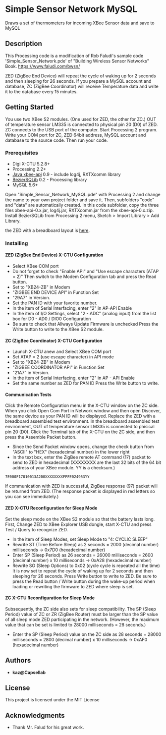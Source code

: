 # Simple Sensor Network MySQL

Draws a set of thermometers for incoming XBee Sensor data and save to MySQL

## Description

This Processing code is a modification of Rob Faludi's sample code 'Simple_Sensor_Network.pde' of "Building Wireless Sensor Networks" Book.
https://www.faludi.com/bwsn/

 ZED (ZigBee End Device) will repeat the cycle of waking up for 2 seconds and then sleeping for 26 seconds. If you prepare a MySQL account and database, ZC (ZigBee Coordinator) will receive Temperature data and write it to the database every 15 minutes.

## Getting Started

You use two XBee S2 modules. (One used for ZED, the other for ZC.) OUT of temperature sensor LM335 is connected to physical pin 20 (D0) of ZED. ZC connects to the USB port of the computer.
Start Processing 2 program. Write your COM port for ZC, ZED 64bit address, MySQL account and database to the source code. Then run your code.

### Prerequisites

* Digi X-CTU 5.2.8+
* Processing 2.2+
* [Java xbee-api](https://code.google.com/p/xbee-api/) 0.9  - include log4j, RXTXcomm library
* [BezierSQLib](http://bezier.de/processing/libs/sql/) 0.2  - Processing library
* MySQL 5.6+

Open "Simple_Sensor_Network_MySQL.pde" with Processing 2 and change the name to your own project folder and save it. Then, subfolders "code" and "data" are automatically created.
In this code subfolder, copy the three files xbee-api-0.x.jar, log4j.jar, RXTXcomm.jar from the xbee-api-0.x.zip.
Install BezierSQLib from Processing 2 menu, Sketch > Import Library > Add Library.

the ZED with a breadboard layout is  [here](https://www.faludi.com/bwsn/tmp36-instructions-simple-sensor-network/).

### Installing

#### ZED (ZigBee End Device) X-CTU Configuration
* Select XBee COM port
* Do not forget to check "Enable API" and "Use escape characters (ATAP = 2)"
Then switch to the Modem Configuration tab and press the Read button.
* Set to "XB24-ZB" in Modem
* "ZIGBEE END DEVICE API" in Function Set
* "29A7" in Version.
* Set the PAN ID with your favorite number.
* In the item of Serial Interfacing, enter "2" in AP-API Enable
* In the item of I/O Settings, select "2 - ADC" (analog input) from the list box for D0 - AD0 / DIO0 Configuration
* Be sure to check that Allways Update Firmware is unchecked
Press the Write button to write to the XBee S2 module.

#### ZC (ZigBee Coordinator) X-CTU Configuration
* Launch X-CTU anew and Select XBee COM port
* Set ATAP = 2 (use escape character) in API mode
* Set to "XB24-ZB" in Modem
* "ZIGBEE COORDINATOR API" in Function Set
* "21A​​7" in Version.
* In the item of Serial Interfacing, enter "2" in AP - API Enable
* Set the same number as ZED for PAN ID
Press the Write button to write.

#### Communication Tests
Click the Remote Configuration menu in the X-CTU window on the ZC side.
When you click Open Com Port in Network window and then open Discover, the same device as your PAN ID will be displayed.
Replace the ZED with a breadboard assembled test environment. In the breadboard assembled test environment, OUT of temperature sensor LM335 is connected to phisical pin 20 (D0).
Click the Terminal tab of the X-CTU on the ZC side, and then press the Assemble Packet button.
* Since the Send Packet window opens, change the check button from "ASCII" to "HEX" (hexadecimal number) in the lower right
* In the text box, enter the ZigBee remote AT command (17) packet to send to ZED in hexadecimal (XXXXXXXX are the last 32 bits of the 64 bit address of your XBee module. YY is a checksum.)
```
7E000F17010013A200XXXXXXXXFFFE024953YY
```
If communication with ZED is successful, ZigBee response (97) packet will be returned from ZED. (The response packet is displayed in red letters so you can see immediately.)

#### ZED X-CTU Reconfiguration for Sleep Mode
Set the sleep mode on the XBee S2 module so that the battery lasts long.
First, Change ZED to XBee Explorer USB dongle, start X-CTU and press Test / Query to recognize ZED.
* In the item of Sleep Modes, set Sleep Mode to "4: CYCLIC SLEEP"
* Rewrite ST (Time Before Sleep) as 2 seconds = 2000 (decimal number) milliseconds → 0x7D0 (hexadecimal number)
* Enter SP (Sleep Period) as 26 seconds = 26000 milliseconds = 2600 (decimal number) x 10 milliseconds → 0xA28 (hexadecimal number)
* Rewrite SO (Sleep Options) to 0x02 (cycle cycle is repeated all the time)
It is now set to repeat the cycle of waking up for 2 seconds and then sleeping for 26 seconds.
Press Write button to write to ZED. Be sure to press the Read button / Write button during the wake-up period when loading or rewriting the firmware to ZED where sleep is set.

#### ZC X-CTU Reconfiguration for Sleep Mode
Subsequently, the ZC side also sets for sleep compatibility.
The SP (Sleep Period) value of ZC or ZR (ZigBee Router) must be larger than the SP value of all sleep mode ZED participating in the network. (However, the maximum value that can be set is limited to 28000 milliseconds = 28 seconds.)
* Enter the SP (Sleep Period) value on the ZC side as 28 seconds = 28000 milliseconds = 2800 (decimal number) x 10 milliseconds → 0xAF0 (hexadecimal number)

## Authors

* **kaz@Capsellab**

## License

This project is licensed under the MIT License

## Acknowledgments

* Thank Mr. Falud for his great work.
